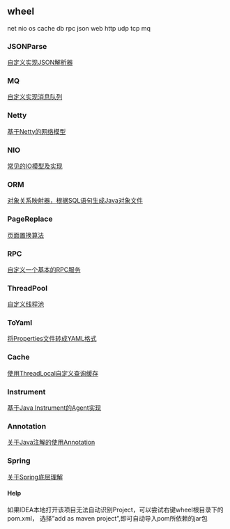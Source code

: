 ## wheel
net nio os cache db rpc json web http udp tcp mq 

### JSONParse

[自定义实现JSON解析器](./JSONParse/)

### MQ

[自定义实现消息队列](./MQ/)

### Netty

[基于Netty的网络模型](./Netty/)


### NIO

[常见的IO模型及实现](./NIO/)

### ORM

[对象关系映射器，根据SQL语句生成Java对象文件](./ORM/)


### PageReplace

[页面置换算法](./PageReplace/)


### RPC

[自定义一个基本的RPC服务](./RPC/)


### ThreadPool

[自定义线程池](./ThreadPool/)

### ToYaml

[将Properties文件转成YAML格式](./ToYaml)

### Cache

[使用ThreadLocal自定义查询缓存](./Cache)

### Instrument

[基于Java Instrument的Agent实现](./Instrument)

### Annotation

[关于Java注解的使用Annotation](./Annotation)


### Spring

[关于Spring底层理解](./SpringCore)

#### Help

如果IDEA本地打开该项目无法自动识别Project，可以尝试右键wheel根目录下的pom.xml，
选择”add as maven project”,即可自动导入pom所依赖的jar包